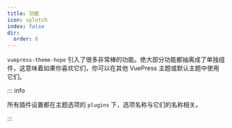 ```yaml
---
title: 功能
icon: splotch
index: false
dir:
  order: 6
---
```


`vuepress-theme-hope` 引入了很多非常棒的功能。绝大部分功能都抽离成了单独组件，这意味着如果你喜欢它们，你可以在其他 VuePress 主题或默认主题中使用它们。

::: info

所有插件设置都在主题选项的 `plugins` 下，选项名称与它们的名称相关。

:::

<Catalog />
